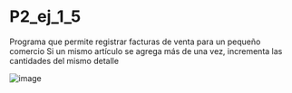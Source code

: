 # P2_ej_1_5
Programa que permite registrar facturas de venta para un pequeño comercio
Si un mismo artículo se agrega más de una vez, incrementa las cantidades del mismo detalle


![image](https://github.com/user-attachments/assets/f34867ee-bbeb-4d7a-af8e-d0f74a9d3c53)

